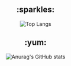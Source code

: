 <div align=center>
 <h2>:sparkles:</h2>
 
![Top Langs](https://github-readme-stats.vercel.app/api/top-langs/?username=Yeeun411&layout=compact)

 <h2>:yum:</h2>
 
![Anurag's GitHub stats](https://github-readme-stats.vercel.app/api?username=Yeeun411&show_icons=true&theme=cobalt)

</div>
